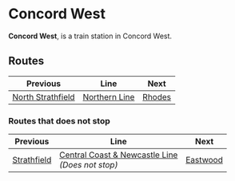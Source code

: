 # Concord West

**Concord West**, is a train station in Concord West.

## Routes

| Previous | Line | Next |
| ---------- | ---------- | ---------- |
| [North Strathfield](northstrathfield) | [Northern Line](t9) | [Rhodes](rhodes) |

### Routes that does not stop

| Previous | Line | Next |
| ---------- | ---------- | ---------- |
| [Strathfield](strathfield) | [Central Coast & Newcastle Line](ccn)<br>_(Does not stop)_ | [Eastwood](eastwood) |
